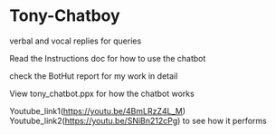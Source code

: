 # Tony-Chatboy
verbal and vocal replies for queries

Read the Instructions doc for how to use the chatbot

check the BotHut report for my work in detail

View tony_chatbot.ppx for how the chatbot works

Youtube_link1(https://youtu.be/4BmLRzZ4L_M) Youtube_link2(https://youtu.be/SNiBn212cPg) to see how it performs
